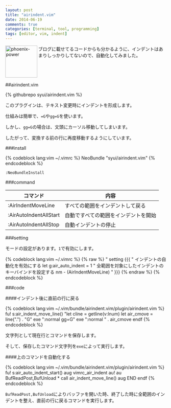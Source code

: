 ```yaml
---
layout: post
title: "airindent.vim"
date: 2014-06-19
comments: true
categories: [terminal, tool, programming]
tags: [editor, vim, indent]
---
```


<img src="{{ root_url }}/images/more.png" alt="phoenix-power" align="left" width="100" height="100">ブログに載せてるコードからも分かるように、インデントはあまりしっかりしてないので、自動化してみました。<!--more--><br clear="all">


##airindent.vim

{% githubrepo syui/airindent.vim %}

このプラグインは、テキスト変更時にインデントを形成します。

仕組みは簡単で、`=G`や`gg=G`を使います。

しかし、`gg=G`の場合は、文頭にカーソル移動してしまいます。

したがって、変換する前の行に再度移動するようにしています。

###install

{% codeblock lang:vim ~/.vimrc %}
NeoBundle "syui/airindent.vim"
{% endcodeblock %}

`:NeoBundleInstall`

###command

|コマンド|内容
|---|---|
|:AirIndentMoveLine|すべての範囲をインデントして戻る
|:AirAutoIndentAllStart|自動ですべての範囲をインデントを開始
|:AirAutoIndentAllStop|自動インデントの停止

###setting

モードの設定があります。`1`で有効にします。

{% codeblock lang:vim ~/.vimrc %}
{% raw %}
" setting {{{
" インデントの自動化を有効にする
let g:air_auto_indent = 1
" 全範囲を対象にしたインデントのキーバインドを設定する
nm <Leader>- <Plug>(AirIndentMoveLine)
" }}}
{% endraw %}
{% endcodeblock %}

###code

####インデント後に直前の行に戻る

{% codeblock lang:vim ~/.vim/bundle/airindent.vim/plugin/airindent.vim %}
fu! s:air_indent_move_line()
  "let cline = getline(v:lnum)
  let air_cmove = line(".") . "G"
  exe ":normal gg=G"
  exe ":normal " . air_cmove
endf
{% endcodeblock %}

文字列として現在行とコマンドを保存します。

そして、保存したコマンド文字列を`exe`によって実行します。

####上のコマンドを自動化する

{% codeblock lang:vim ~/.vim/bundle/airindent.vim/plugin/airindent.vim %}
fu! s:air_auto_indent_start()
  aug vimrc_air_indent
    au!
    au BufReadPost,BufUnload * call <SID>air_indent_move_line()
  aug END
endf
{% endcodeblock %}

`BufReadPost,BufUnload`によりバッファを開いた時、終了した時に全範囲のインデントを整え、直前の行に戻るコマンドを実行します。


